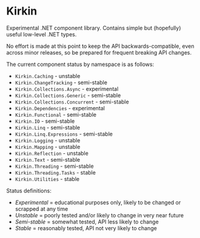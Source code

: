 # Kirkin
Experimental .NET component library. Contains simple but (hopefully) useful low-level .NET types.

No effort is made at this point to keep the API backwards-compatible, even across minor releases, so be prepared for frequent breaking API changes.

The current component status by namespace is as follows:

- `Kirkin.Caching` - unstable
- `Kirkin.ChangeTracking` - semi-stable
- `Kirkin.Collections.Async` - experimental
- `Kirkin.Collections.Generic` - semi-stable
- `Kirkin.Collections.Concurrent` - semi-stable
- `Kirkin.Dependencies` - experimental
- `Kirkin.Functional` - semi-stable
- `Kirkin.IO` - semi-stable
- `Kirkin.Linq` - semi-stable
- `Kirkin.Linq.Expressions` - semi-stable
- `Kirkin.Logging` - unstable
- `Kirkin.Mapping` - unstable
- `Kirkin.Reflection` - unstable
- `Kirkin.Text` - semi-stable
- `Kirkin.Threading` - semi-stable
- `Kirkin.Threading.Tasks` - stable
- `Kirkin.Utilities` - stable

Status definitions:

- *Experimental* = educational purposes only, likely to be changed or scrapped at any time
- *Unstable* = poorly tested and/or likely to change in very near future
- *Semi-stable* = somewhat tested, API less likely to change
- *Stable* = reasonably tested, API not very likely to change
